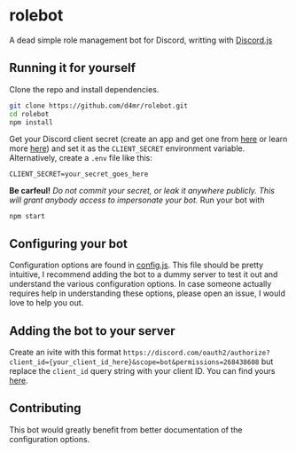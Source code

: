 # rolebot
A dead simple role management bot for Discord, writting with [Discord.js](https://discord.js.org/)

## Running it for yourself
Clone the repo and install dependencies.

```bash
git clone https://github.com/d4mr/rolebot.git
cd rolebot
npm install
```

Get your Discord client secret (create an app and get one from [here](https://discord.com/developers/applications) or learn more [here](https://discord.com/developers/docs/intro)) and set it as the `CLIENT_SECRET` environment variable. Alternatively, create a `.env` file like this:
```TXT:.env
CLIENT_SECRET=your_secret_goes_here
```
**Be carfeul!** *Do not commit your secret, or leak it anywhere publicly. This will grant anybody access to impersonate your bot.*
Run your bot with
```
npm start
```

## Configuring your bot
Configuration options are found in [config.js](./config.js). This file should be pretty intuitive, I recommend adding the bot to a dummy server to test it out and understand the various configuration options. In case someone actually requires help in understanding these options, please open an issue, I would love to help you out.

## Adding the bot to your server
Create an ivite with this format `https://discord.com/oauth2/authorize?client_id={your_client_id_here}&scope=bot&permissions=268438608` but replace the `client_id` query string with your client ID. You can find yours [here](https://discord.com/developers/applications).

## Contributing
This bot would greatly benefit from better documentation of the configuration options.
